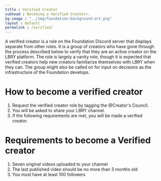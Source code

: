 ```yaml
---
title : Verified Creator
subhead : Becoming a Verified Creator✔️.
bg-image : "../img/foundation-background-art.png"
layout : default
permalink : /verified/
---
```


A verified creator is a role on the Foundation Discord server that displays separate from other roles.
It is a group of creators who have gone through the process described below to verify that they are an active creator on the LBRY platform.
The role is largely a vanity role, though it is expected that verified creators help new creators familiarize themselves with LBRY when they can.
The group might also be called on for input on decisions as the infrastructure of the Foundation develops.

# How to become a verified creator
1. Request the verified creator role by tagging the @Creator's Council.
2. You will be asked to share your LBRY channel.
3. If the following requirements are met, you will be made a verified creator.

# Requirements to become a Verified creator

1. Seven original videos uploaded to your channel
2. The last published video should be no more than 3 months old
3. You must have at least 100 followers
